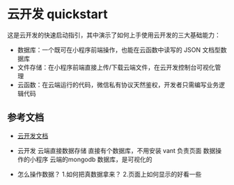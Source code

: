 # 云开发 quickstart

这是云开发的快速启动指引，其中演示了如何上手使用云开发的三大基础能力：

- 数据库：一个既可在小程序前端操作，也能在云函数中读写的 JSON 文档型数据库
- 文件存储：在小程序前端直接上传/下载云端文件，在云开发控制台可视化管理
- 云函数：在云端运行的代码，微信私有协议天然鉴权，开发者只需编写业务逻辑代码

## 参考文档

- [云开发文档](https://developers.weixin.qq.com/miniprogram/dev/wxcloud/basis/getting-started.html)

- 云开发
    云端直接数据存储
    直接有个数据库，不用安装
    vant 负责页面
    数据操作的小程序  云端的mongodb 数据库，是可视化的
- 怎么操作数据？
    1.如何把真数据拿来？
    2.页面上如何显示的好看一些
